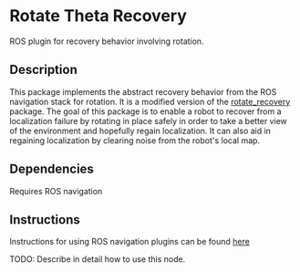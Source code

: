 # Rotate Theta Recovery

ROS plugin for recovery behavior involving rotation.

## Description

This package implements the abstract recovery behavior from the ROS navigation stack for rotation. It is a modified version of the [rotate_recovery](http://wiki.ros.org/rotate_recovery?distro=melodic) package. The goal of this package is to enable a robot to recover from a localization failure by rotating in place safely in order to take a better view of the environment and hopefully regain localization. It can also aid in regaining localization by clearing noise from the robot's local map. 

## Dependencies

Requires ROS navigation

## Instructions

Instructions for using ROS navigation plugins can be found [here](http://wiki.ros.org/rotate_recovery?distro=melodic)

TODO: Describe in detail how to use this node.

